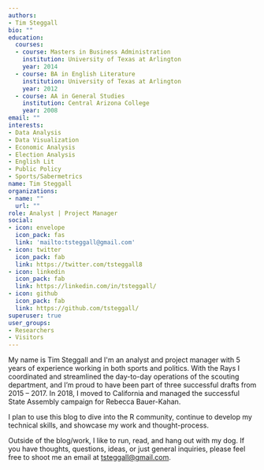 ```yaml
---
authors:
- Tim Steggall
bio: ""
education:
  courses:
  - course: Masters in Business Administration
    institution: University of Texas at Arlington
    year: 2014
  - course: BA in English Literature
    institution: University of Texas at Arlington
    year: 2012
  - course: AA in General Studies
    institution: Central Arizona College
    year: 2008
email: ""
interests:
- Data Analysis
- Data Visualization
- Economic Analysis
- Election Analysis
- English Lit
- Public Policy
- Sports/Sabermetrics
name: Tim Steggall
organizations:
- name: ""
  url: ""
role: Analyst | Project Manager
social:
- icon: envelope
  icon_pack: fas
  link: 'mailto:tsteggall@gmail.com'
- icon: twitter
  icon_pack: fab
  link: https://twitter.com/tsteggall8
- icon: linkedin
  icon_pack: fab
  link: https://linkedin.com/in/tsteggall/
- icon: github
  icon_pack: fab
  link: https://github.com/tsteggall/
superuser: true
user_groups:
- Researchers
- Visitors
---
```


My name is Tim Steggall and I'm an analyst and project manager with 5 years of experience working in both sports and politics. With the Rays I coordinated and streamlined the day-to-day operations of the scouting department, and I’m proud to have been part of three successful drafts from 2015 – 2017. In 2018, I moved to California and managed the successful State Assembly campaign for Rebecca Bauer-Kahan.

I plan to use this blog to dive into the R community, continue to develop my technical skills, and showcase my work and thought-process. 

Outside of the blog/work, I like to run, read, and hang out with my dog. If you have thoughts, questions, ideas, or just general inquiries, please feel free to shoot me an email at <tsteggall@gmail.com>.

